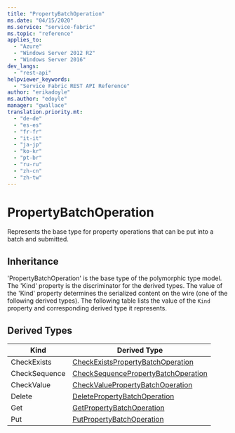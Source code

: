 ```yaml
---
title: "PropertyBatchOperation"
ms.date: "04/15/2020"
ms.service: "service-fabric"
ms.topic: "reference"
applies_to: 
  - "Azure"
  - "Windows Server 2012 R2"
  - "Windows Server 2016"
dev_langs: 
  - "rest-api"
helpviewer_keywords: 
  - "Service Fabric REST API Reference"
author: "erikadoyle"
ms.author: "edoyle"
manager: "gwallace"
translation.priority.mt: 
  - "de-de"
  - "es-es"
  - "fr-fr"
  - "it-it"
  - "ja-jp"
  - "ko-kr"
  - "pt-br"
  - "ru-ru"
  - "zh-cn"
  - "zh-tw"
---
```

# PropertyBatchOperation

Represents the base type for property operations that can be put into a batch and submitted.
## Inheritance

'PropertyBatchOperation' is the base type of the polymorphic type model. The 'Kind' property is the discriminator for the derived types. 
The value of the 'Kind' property determines the serialized content on the wire (one of the following derived types). 
The following table lists the value of the `Kind` property and corresponding derived type it represents.
## Derived Types

| Kind | Derived Type |
| --- | --- | 
| CheckExists | [CheckExistsPropertyBatchOperation](sfclient-model-checkexistspropertybatchoperation.md) |
| CheckSequence | [CheckSequencePropertyBatchOperation](sfclient-model-checksequencepropertybatchoperation.md) |
| CheckValue | [CheckValuePropertyBatchOperation](sfclient-model-checkvaluepropertybatchoperation.md) |
| Delete | [DeletePropertyBatchOperation](sfclient-model-deletepropertybatchoperation.md) |
| Get | [GetPropertyBatchOperation](sfclient-model-getpropertybatchoperation.md) |
| Put | [PutPropertyBatchOperation](sfclient-model-putpropertybatchoperation.md) |

